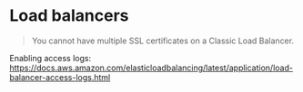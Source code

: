 # Load balancers

> You cannot have multiple SSL certificates on a Classic Load Balancer.

Enabling access logs:
https://docs.aws.amazon.com/elasticloadbalancing/latest/application/load-balancer-access-logs.html
